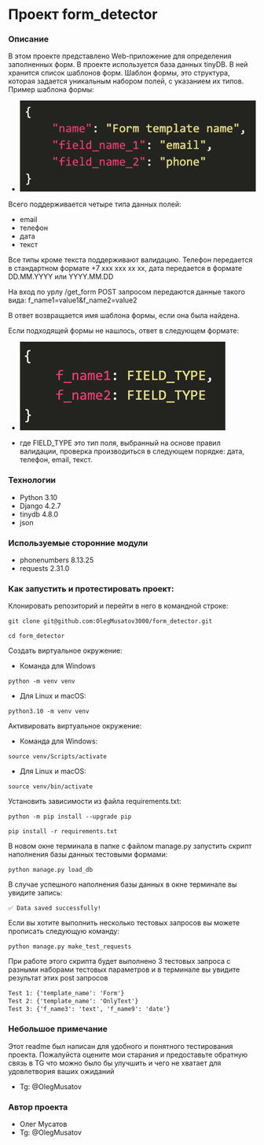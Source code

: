 # Проект form_detector

### Описание
В этом проекте представлено Web-приложение для определения заполненных форм. В проекте используется база данных tinyDB. В ней хранится список шаблонов форм. Шаблон формы, это структура, которая задается уникальным набором полей, с указанием их типов.
Пример шаблона формы:
- ![пример шаблона формы](./Screenshot.png)

Всего поддерживается четыре типа данных полей: 
- email
- телефон
- дата
- текст

Все типы кроме текста поддерживают валидацию. Телефон передается в стандартном формате +7 xxx xxx xx xx, дата передается в формате DD.MM.YYYY или YYYY.MM.DD

На вход по урлу /get_form POST запросом передаются данные такого вида:
f_name1=value1&f_name2=value2

В ответ возвращается имя шаблона формы, если она была найдена.

Если подходящей формы не нашлось, ответ в следующем формате:
- ![пример ответа если подходящая форма не найдена](./Screenshot2.png)

- где FIELD_TYPE это тип поля, выбранный на основе правил валидации, проверка производиться в следующем порядке:
дата, телефон, email, текст.


### Технологии
- Python 3.10
- Django 4.2.7
- tinydb 4.8.0
- json

### Используемые сторонние модули
- phonenumbers 8.13.25
- requests 2.31.0


### Как запустить и протестировать проект:

Клонировать репозиторий и перейти в него в командной строке:

```
git clone git@github.com:OlegMusatov3000/form_detector.git
```

```
cd form_detector
```

Cоздать виртуальное окружение:

- Команда для Windows

```
python -m venv venv
```

- Для Linux и macOS:

```
python3.10 -m venv venv
```

Активировать виртуальное окружение:

- Команда для Windows:

```
source venv/Scripts/activate
```

- Для Linux и macOS:

```
source venv/bin/activate
```

Установить зависимости из файла requirements.txt:

```
python -m pip install --upgrade pip
```

```
pip install -r requirements.txt
```

В новом окне терминала в папке с файлом manage.py запустить скрипт наполнения базы данных тестовыми формами:

```
python manage.py load_db
```

В случае успешного наполнения базы данных в окне терминале вы увидите запись:

```
✅ Data saved successfully!
```

Если вы хотите выполнить несколько тестовых запросов вы можете прописать следующую команду:

```
python manage.py make_test_requests
```

При работе этого скрипта будет выполнено 3 тестовых запроса с разными наборами тестовых параметров и в терминале вы увидите результат этих post запросов

```
Test 1: {'template_name': 'Form'}
Test 2: {'template_name': 'OnlyText'}
Test 3: {'f_name3': 'text', 'f_name9': 'date'}
```

### Небольшое примечание
Этот readme был написан для удобного и понятного тестирования проекта. Пожалуйста оцените мои старания и предоставьте обратную связь в TG что можно было бы улучшить и чего не хватает для удовлетвория ваших ожиданий

- Tg: @OlegMusatov

### Автор проекта 
- Олег Мусатов
- Tg: @OlegMusatov